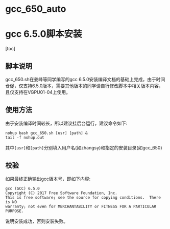 # gcc_650_auto
# gcc 6.5.0脚本安装

[toc]

## 脚本说明

gcc_650.sh在姜峰等同学编写的gcc 6.5.0安装编译文档的基础上完成，由于时间仓促，仅支持6.5.0版本，需要其他版本的同学请自行修改脚本中相关版本内容，且仅支持在VGPU01-04上使用。

## 使用方法

由于安装编译时间较长，所以建议挂后台运行，建议命令如下:

```shell
nohup bash gcc_650.sh [usr] [path] &
tail -f nohup.out
```

其中`[usr]`和`[path]`分别填入用户名(如zhangsy)和指定的安装目录(如gcc_650)

## 校验

如果最终正确输出gcc版本号，即如下内容:

```shell
gcc (GCC) 6.5.0
Copyright (C) 2017 Free Software Foundation, Inc.
This is free software; see the source for copying conditions.  There is NO
warranty; not even for MERCHANTABILITY or FITNESS FOR A PARTICULAR PURPOSE.
```

说明安装成功，否则安装失败。
